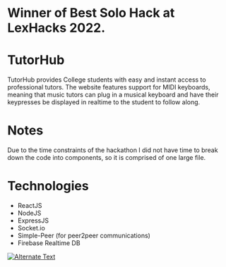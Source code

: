 # Winner of Best Solo Hack at LexHacks 2022.
# TutorHub
TutorHub provides College students with easy and instant access to professional tutors. The website features support for MIDI keyboards, meaning that music tutors can plug in a musical keyboard and have their keypresses be displayed in realtime to the student to follow along. 

# Notes
Due to the time constraints of the hackathon I did not have time to break down the code into components, so it is comprised of one large file.

# Technologies
* ReactJS
* NodeJS
* ExpressJS
* Socket.io
* Simple-Peer (for peer2peer communications)
* Firebase Realtime DB

[![Alternate Text](https://imgur.com/2IltFUE)](https://www.youtube.com/watch?v=kX6oQZZsLaM "Link Title")
